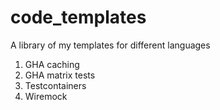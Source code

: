 # code_templates
A library of my templates for different languages

1. GHA caching
2. GHA matrix tests
3. Testcontainers
4. Wiremock
